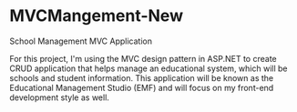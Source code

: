 # MVCMangement-New
School Management MVC Application

For this project, I'm using the MVC design pattern in ASP.NET to create CRUD application that helps manage an educational system, 
which will be schools and student information. This application will be known as the Educational Management Studio (EMF) and will
focus on my front-end development style as well. 
